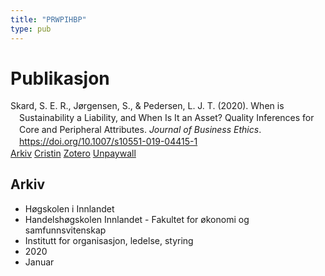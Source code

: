 ```yaml
---
title: "PRWPIHBP"
type: pub
---
```

<h1>Publikasjon</h1>
<article id="csl-bib-container-PRWPIHBP" class="csl-bib-container">
  <div class="csl-bib-body" style="line-height: 1.35; padding-left: 1em; text-indent:-1em;">
  <div class="csl-entry">Skard, S. E. R., J&#xF8;rgensen, S., &amp; Pedersen, L. J. T. (2020). When is Sustainability a Liability, and When Is It an Asset? Quality Inferences for Core and Peripheral Attributes. <i>Journal of Business Ethics</i>. <a href="https://doi.org/10.1007/s10551-019-04415-1">https://doi.org/10.1007/s10551-019-04415-1</a></div>
</div>
  <div class="csl-bib-buttons">
    <a href="#taxonomy-article-PRWPIHBP" class="csl-bib-button">Arkiv</a>
    <a href alt="Cristin URL" class="csl-bib-button">Cristin</a>
    <a href alt="Zotero URL" class="csl-bib-button">Zotero</a>
    <a href="https://link.springer.com/content/pdf/10.1007/s10551-019-04415-1.pdf" class="csl-bib-button">Unpaywall</a>
  </div>
  <div id="csl-bib-meta-container-PRWPIHBP"></div>
</article>
<div id="csl-bib-meta-PRWPIHBP" class="csl-bib-meta">
  <article id="taxonomy-article-PRWPIHBP" class="taxonomy-article">
    <h1>Arkiv</h1>
    <ul>
      <li>Høgskolen i Innlandet</li>
      <li>Handelshøgskolen Innlandet - Fakultet for økonomi og samfunnsvitenskap</li>
      <li>Institutt for organisasjon, ledelse, styring</li>
      <li>2020</li>
      <li>Januar</li>
    </ul>
  </article>
</div>
